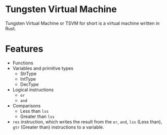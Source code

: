 # Tungsten Virtual Machine

Tungsten Virtual Machine or TSVM for short is a virtual machine written in Rust.

# Features

- Functions
- Variables and primitive types
  - StrType
  - IntType
  - DecType
- Logical instructions
  - `or`
  - `and`
- Comparisons
  - Less than `lss`
  - Greater than `lss`
- `res` instruction, which writes the result from the `or`, `and`, `lss` (Less than), `gtr` (Greater than) instructions to a variable.

